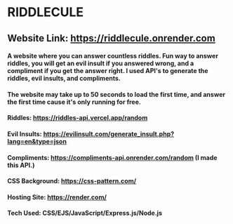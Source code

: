 # RIDDLECULE
## Website Link: https://riddlecule.onrender.com
#### A website where you can answer countless riddles. Fun way to answer riddles, you will get an evil insult if you answered wrong, and a compliment if you get the answer right. I used API's to generate the riddles, evil insults, and compliments.
#### The website may take up to 50 seconds to load the first time, and answer the first time cause it's only running for free.

#### Riddles: https://riddles-api.vercel.app/random
#### Evil Insults: https://evilinsult.com/generate_insult.php?lang=en&type=json
#### Compliments: https://compliments-api.onrender.com/random (I made this API.)
#### CSS Background: https://css-pattern.com/
#### Hosting Site: https://render.com/

#### Tech Used: CSS/EJS/JavaScript/Express.js/Node.js
